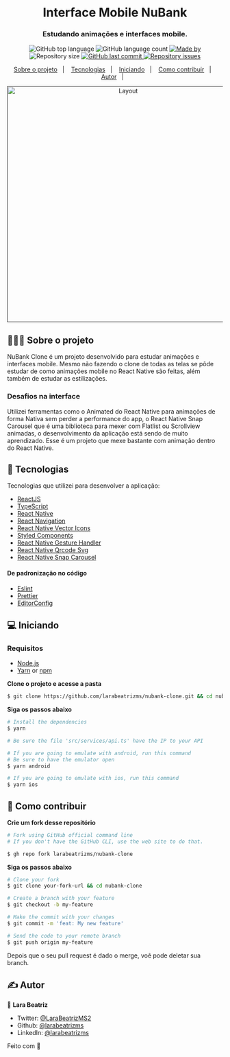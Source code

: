 <h1 align="center">
  Interface Mobile NuBank 
</h1>

<h3 align="center">
  Estudando animações e interfaces mobile.
</h3>

<p align="center">
  <img alt="GitHub top language" src="https://img.shields.io/github/languages/top/larabeatrizms/nubank-clone">

  <img alt="GitHub language count" src="https://img.shields.io/github/languages/count/larabeatrizms/nubank-clone">

  <a href="https://www.linkedin.com/in/larabeatrizms/">
    <img alt="Made by" src="https://img.shields.io/badge/made%20by-Lara%20Beatriz-gree">
  </a>
  
  <img alt="Repository size" src="https://img.shields.io/github/repo-size/larabeatrizms/nubank-clone">
  
  <a href="https://github.com/larabeatrizms/nubank-clone/commits/master">
    <img alt="GitHub last commit" src="https://img.shields.io/github/last-commit/larabeatrizms/nubank-clone">
  </a>
  
  <a href="https://github.com/larabeatrizms/nubank-clone/issues">
    <img alt="Repository issues" src="https://img.shields.io/github/issues/larabeatrizms/nubank-clone">
  </a>
</p>

<p align="center">
  <a href="#-sobre-o-projeto">Sobre o projeto</a>&nbsp;&nbsp;&nbsp;|&nbsp;&nbsp;&nbsp;
  <a href="#-tecnologias">Tecnologias</a>&nbsp;&nbsp;&nbsp;|&nbsp;&nbsp;&nbsp;
  <a href="#-Iniciando">Iniciando</a>&nbsp;&nbsp;&nbsp;|&nbsp;&nbsp;&nbsp;
  <a href="#-como-contribuir">Como contribuir</a>&nbsp;&nbsp;&nbsp;|&nbsp;&nbsp;&nbsp;
  <a href="#-autor">Autor</a>&nbsp;&nbsp;&nbsp;|&nbsp;&nbsp;&nbsp;
</p>

<p align="center">
  <a href="" rel="noopener">
    <img height="550" alt="Layout"  src="https://i.gyazo.com/3d224fdcb426cb1a9388dc65d5653521.gif">
  </a>
</p>

## 👨🏻‍💻 Sobre o projeto

NuBank Clone é um projeto desenvolvido para estudar animações e interfaces mobile. Mesmo não fazendo o clone de todas as telas se pôde estudar de como animações mobile no React Native são feitas, além também de estudar as estilizações.

### Desafios na interface

Utilizei ferramentas como o Animated do React Native para animações de forma Nativa sem perder a performance do app, o React Native Snap Carousel que é uma biblioteca para mexer com Flatlist ou Scrollview animadas, o desenvolvimento da aplicação está sendo de muito aprendizado. Esse é um projeto que mexe bastante com animação dentro do React Native.

## 🚀 Tecnologias

Tecnologias que utilizei para desenvolver a aplicação:

- [ReactJS](https://reactjs.org/)
- [TypeScript](https://www.typescriptlang.org/)
- [React Native](https://reactnative.dev/)
- [React Navigation](https://reactnavigation.org/)
- [React Native Vector Icons](https://github.com/oblador/react-native-vector-icons)
- [Styled Components](https://styled-components.com/)
- [React Native Gesture Handler](https://docs.swmansion.com/react-native-gesture-handler/docs/getting-started.html)
- [React Native Qrcode Svg](https://github.com/awesomejerry/react-native-qrcode-svg#readme)
- [React Native Snap Carousel](https://github.com/archriss/react-native-snap-carousel)

#### De padronização no código

- [Eslint](https://eslint.org/)
- [Prettier](https://prettier.io/)
- [EditorConfig](https://editorconfig.org/)

## 💻 Iniciando

### Requisitos

- [Node.js](https://nodejs.org/en/)
- [Yarn](https://classic.yarnpkg.com/) or [npm](https://www.npmjs.com/)

**Clone o projeto e acesse a pasta**

```bash
$ git clone https://github.com/larabeatrizms/nubank-clone.git && cd nubank-clone
```

**Siga os passos abaixo**

```bash
# Install the dependencies
$ yarn

# Be sure the file 'src/services/api.ts' have the IP to your API

# If you are going to emulate with android, run this command
# Be sure to have the emulator open
$ yarn android

# If you are going to emulate with ios, run this command
$ yarn ios
```

## 🤔 Como contribuir

**Crie um fork desse repositório**

```bash
# Fork using GitHub official command line
# If you don't have the GitHub CLI, use the web site to do that.

$ gh repo fork larabeatrizms/nubank-clone
```

**Siga os passos abaixo**

```bash
# Clone your fork
$ git clone your-fork-url && cd nubank-clone

# Create a branch with your feature
$ git checkout -b my-feature

# Make the commit with your changes
$ git commit -m 'feat: My new feature'

# Send the code to your remote branch
$ git push origin my-feature
```

Depois que o seu pull request é dado o merge, voê pode deletar sua branch.

## ✍️ Autor

👤 **Lara Beatriz**

- Twitter: [@LaraBeatrizMS2](https://twitter.com/LaraBeatrizMS2)
- Github: [@larabeatrizms](https://github.com/larabeatrizms)
- LinkedIn: [@larabeatrizms](https://linkedin.com/in/larabeatrizms)

Feito com 💜
